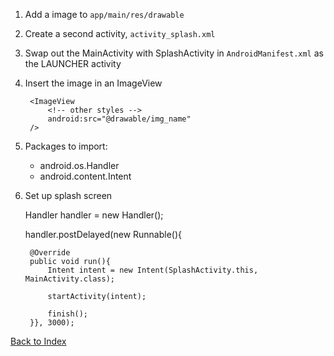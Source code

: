 1. Add a image to `app/main/res/drawable`

2. Create a second activity, `activity_splash.xml`

3. Swap out the MainActivity with SplashActivity in `AndroidManifest.xml` as the LAUNCHER activity

4. Insert the image in an ImageView

        <ImageView
            <!-- other styles -->
            android:src="@drawable/img_name"   
        />

5. Packages to import:
    - android.os.Handler
    - android.content.Intent

6. Set up splash screen

    Handler handler = new Handler();

    handler.postDelayed(new Runnable(){
        
        @Override
        public void run(){   
            Intent intent = new Intent(SplashActivity.this, MainActivity.class);
            
            startActivity(intent);
            
            finish();
        }}, 3000);
    
[Back to Index](../README.md)
